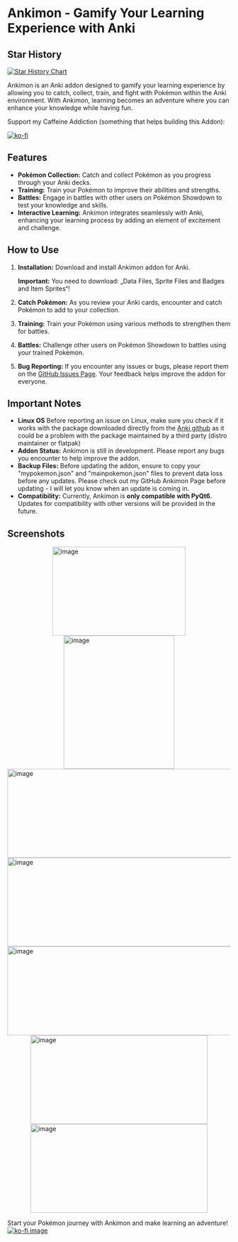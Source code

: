 # Ankimon - Gamify Your Learning Experience with Anki

## Star History
[![Star History Chart](https://api.star-history.com/svg?repos=unlucky-life/ankimon&type=Date)](https://www.star-history.com/#unlucky-life/ankimon&Date)

Ankimon is an Anki addon designed to gamify your learning experience by allowing you to catch, collect, train, and fight with Pokémon within the Anki environment. With Ankimon, learning becomes an adventure where you can enhance your knowledge while having fun.

Support my Caffeine Addiction (something that helps building this Addon):

[![ko-fi](https://ko-fi.com/img/githubbutton_sm.svg)](https://ko-fi.com/A0A7SGLI8)

## Features

- **Pokémon Collection:** Catch and collect Pokémon as you progress through your Anki decks.
- **Training:** Train your Pokémon to improve their abilities and strengths.
- **Battles:** Engage in battles with other users on Pokémon Showdown to test your knowledge and skills.
- **Interactive Learning:** Ankimon integrates seamlessly with Anki, enhancing your learning process by adding an element of excitement and challenge.

## How to Use

1. **Installation:** Download and install Ankimon addon for Anki.

   **Important:** You need to download: „Data Files, Sprite Files and Badges and Item Sprites“!

2. **Catch Pokémon:** As you review your Anki cards, encounter and catch Pokémon to add to your collection.
3. **Training:** Train your Pokémon using various methods to strengthen them for battles.
4. **Battles:** Challenge other users on Pokémon Showdown to battles using your trained Pokémon.
5. **Bug Reporting:** If you encounter any issues or bugs, please report them on the [GitHub Issues Page](https://github.com/Unlucky-Life/ankimon/issues). Your feedback helps improve the addon for everyone.

## Important Notes

- **Linux OS** Before reporting an issue on Linux, make sure you check if it works with the package downloaded directly from the [Anki github](https://github.com/ankitects/anki/releases) as it could be a problem with the package maintained by a third party (distro maintainer or flatpak)
- **Addon Status:** Ankimon is still in development. Please report any bugs you encounter to help improve the addon.
- **Backup Files:** Before updating the addon, ensure to copy your "mypokemon.json" and "mainpokemon.json" files to prevent data loss before any updates. Please check out my GitHub Ankimon Page before updating - I will let you know when an update is coming in.
- **Compatibility:** Currently, Ankimon is **only compatible with PyQt6**. Updates for compatibility with other versions will be provided in the future.

## Screenshots
<div style="display:flex;flex-wrap:wrap;justify-content:center;">
  <img src="https://github.com/Unlucky-Life/ankimon/assets/77027147/d3d62c70-8473-407a-92b1-daf37817a9e6" alt="image" width="300" height="200">
    <img src="https://github.com/Unlucky-Life/ankimon/assets/77027147/6a1a4979-10d1-4618-81f4-f8865caf7206" alt="image" width="250" height="300">
  <img src="https://github.com/Unlucky-Life/ankimon/assets/77027147/ad3bf54f-24dd-4150-abdc-25aa23b6543a" alt="image" width="600" height="200">
    <img src="https://github.com/Unlucky-Life/ankimon/assets/77027147/cf131fdc-1ff4-4d67-a6a3-e9d1ec2a3d42" alt="image" width="600" height="200">
  <img src="https://github.com/Unlucky-Life/ankimon/assets/77027147/a6f2f1cf-e308-4a02-8c15-9f8a32b32cd7" alt="image" width="600" height="200">
  <img src="https://github.com/Unlucky-Life/ankimon/assets/77027147/6bdd303d-3055-4520-b0ae-bc144c3d55b9" alt="image" width="400" height="200">
  <img src="https://github.com/Unlucky-Life/ankimon/assets/77027147/ed6330ad-db26-4894-8375-869704a78a08" alt="image" width="400" height="200">
</div>

Start your Pokémon journey with Ankimon and make learning an adventure!
[![ko-fi image](https://github.com/user-attachments/assets/1e5b9f0e-18c4-4115-a73e-08fc2e97f4d8)](https://ko-fi.com/A0A7SGLI8)
